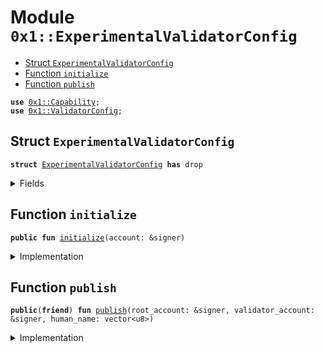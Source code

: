 
<a name="0x1_ExperimentalValidatorConfig"></a>

# Module `0x1::ExperimentalValidatorConfig`



-  [Struct `ExperimentalValidatorConfig`](#0x1_ExperimentalValidatorConfig_ExperimentalValidatorConfig)
-  [Function `initialize`](#0x1_ExperimentalValidatorConfig_initialize)
-  [Function `publish`](#0x1_ExperimentalValidatorConfig_publish)


<pre><code><b>use</b> <a href="../../../../../../../experimental/releases/artifacts/current/build/MoveStdlib/docs/Capability.md#0x1_Capability">0x1::Capability</a>;
<b>use</b> <a href="../../../../../../../experimental/releases/artifacts/current/build/DiemCoreFramework/docs/ValidatorConfig.md#0x1_ValidatorConfig">0x1::ValidatorConfig</a>;
</code></pre>



<a name="0x1_ExperimentalValidatorConfig_ExperimentalValidatorConfig"></a>

## Struct `ExperimentalValidatorConfig`



<pre><code><b>struct</b> <a href="ExperimentalValidatorConfig.md#0x1_ExperimentalValidatorConfig">ExperimentalValidatorConfig</a> <b>has</b> drop
</code></pre>



<details>
<summary>Fields</summary>


<dl>
<dt>
<code>dummy_field: bool</code>
</dt>
<dd>

</dd>
</dl>


</details>

<a name="0x1_ExperimentalValidatorConfig_initialize"></a>

## Function `initialize`



<pre><code><b>public</b> <b>fun</b> <a href="ExperimentalValidatorConfig.md#0x1_ExperimentalValidatorConfig_initialize">initialize</a>(account: &signer)
</code></pre>



<details>
<summary>Implementation</summary>


<pre><code><b>public</b> <b>fun</b> <a href="ExperimentalValidatorConfig.md#0x1_ExperimentalValidatorConfig_initialize">initialize</a>(account: &signer) {
    <a href="../../../../../../../experimental/releases/artifacts/current/build/DiemCoreFramework/docs/ValidatorConfig.md#0x1_ValidatorConfig_initialize">ValidatorConfig::initialize</a>&lt;<a href="ExperimentalValidatorConfig.md#0x1_ExperimentalValidatorConfig">ExperimentalValidatorConfig</a>&gt;(account);
    <a href="../../../../../../../experimental/releases/artifacts/current/build/MoveStdlib/docs/Capability.md#0x1_Capability_create">Capability::create</a>(account, &<a href="ExperimentalValidatorConfig.md#0x1_ExperimentalValidatorConfig">ExperimentalValidatorConfig</a>{});
}
</code></pre>



</details>

<a name="0x1_ExperimentalValidatorConfig_publish"></a>

## Function `publish`



<pre><code><b>public</b>(<b>friend</b>) <b>fun</b> <a href="ExperimentalValidatorConfig.md#0x1_ExperimentalValidatorConfig_publish">publish</a>(root_account: &signer, validator_account: &signer, human_name: vector&lt;u8&gt;)
</code></pre>



<details>
<summary>Implementation</summary>


<pre><code><b>public</b>(<b>friend</b>) <b>fun</b> <a href="ExperimentalValidatorConfig.md#0x1_ExperimentalValidatorConfig_publish">publish</a>(
    root_account: &signer,
    validator_account: &signer,
    human_name: vector&lt;u8&gt;,
) {
    <a href="../../../../../../../experimental/releases/artifacts/current/build/DiemCoreFramework/docs/ValidatorConfig.md#0x1_ValidatorConfig_publish">ValidatorConfig::publish</a>(
        validator_account,
        human_name,
        <a href="../../../../../../../experimental/releases/artifacts/current/build/MoveStdlib/docs/Capability.md#0x1_Capability_acquire">Capability::acquire</a>(root_account, &<a href="ExperimentalValidatorConfig.md#0x1_ExperimentalValidatorConfig">ExperimentalValidatorConfig</a>{})
    );
}
</code></pre>



</details>
